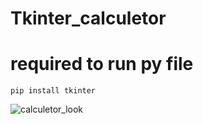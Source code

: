 # Tkinter_calculetor


# required to run py file
    pip install tkinter
![calculetor_look](https://user-images.githubusercontent.com/96917595/149951579-b5a15710-3dab-40bc-9fa4-18ff129fe533.png)
